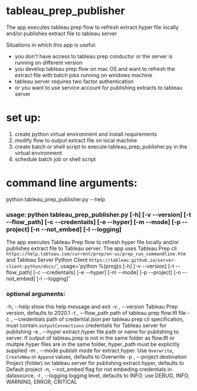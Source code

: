 # tableau_prep_publisher
The app executes tableau prep flow to refresh extract.hyper file locally and/or publishes extract file to tableau server

Situations in which this app is useful:
  - you don't have access to tableau prep conductor or the server is running on different version
  - you develop tableau prep flow on mac OS and want to refresh the extract file with batch jobs running on windows machine
  - tableau server requires two factor authentication
  - or you want to use service account for publishing extracts to tableau server

# set up:
1) create python virtual environment and install requirements
2) modify flow to output extract file on local machine
3) create batch or shell script to execute tableau_prep_publisher.py in the virtual environment
4) schedule batch job or shell script

# command line arguments:
python tableau_prep_publisher.py --help

### usage: python tableau_prep_publisher.py [-h] [-v --version] [-t --flow_path] [-c --credentails] [-e --hyper] [-m --mode] [-p --project] [-n --not_embed] [-l --logging]

The app executes Tableau Prep flow to refresh hyper file locally and/or publishes extract file to Tableau server.
The app uses Tableau Prep cli ``https://help.tableau.com/current/prep/en-us/prep_run_commandline.htm`` and
Tableau Server Python Client ``https://tableau.github.io/server-client-python/docs/``', usage='python %(prog)s [-h] [-v --version] [-t --flow_path] [-c --credentails] [-e --hyper] [-m --mode] [-p --project] [-n --not_embed] [-l --logging]'

### optional arguments:
  -h, --help           show this help message and exit
  -v , --version       Tableau Prep version, defaults to 2020.1
  -t , --flow_path     path of tableau prep flow.tfl file
  -c , --credentials   path of credential.json per tableau prep cli
                       specification, must contain `outputConnections`
                       credentails for Tableau server for publishing
  -e , --hyper         extract.hyper file path or name for publishing to
                       server. If output of tableau.prep is not in the same
                       folder as flow.tfl or multple hyper files are in the
                       same folder, hyper_path must be explicitly supplied
  -m , --mode          publish mode for extract.hyper. Use ``Overwrite``,
                       ``CreateNew`` or ``Append`` values, defaults to
                       Overwrite
  -p , --project       destination Project (folder) on tableau server for
                       publishing extract.hyper, defaults to Default project
  -n, --not_embed      flag for not embeding credentials in datasource,
  -l , --logging       logging level, defaults to INFO. use DEBUG, INFO,
                       WARNING, ERROR, CRITICAL
